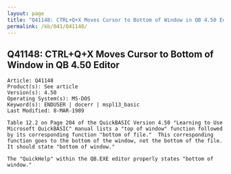 ```yaml
---
layout: page
title: "Q41148: CTRL+Q+X Moves Cursor to Bottom of Window in QB 4.50 Editor"
permalink: /kb/041/Q41148/
---
```


## Q41148: CTRL+Q+X Moves Cursor to Bottom of Window in QB 4.50 Editor

	Article: Q41148
	Product(s): See article
	Version(s): 4.50
	Operating System(s): MS-DOS
	Keyword(s): ENDUSER | docerr | mspl13_basic
	Last Modified: 8-MAR-1989
	
	Table 12.2 on Page 204 of the QuickBASIC Version 4.50 "Learning to Use
	Microsoft QuickBASIC" manual lists a "top of window" function followed
	by its corresponding function "bottom of file."  This corresponding
	function goes to the bottom of the window, not the bottom of the file.
	It should state "bottom of window."
	
	The "QuickHelp" within the QB.EXE editor properly states "bottom of
	window."
